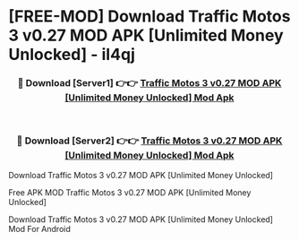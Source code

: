 # [FREE-MOD] Download Traffic Motos 3 v0.27 MOD APK [Unlimited Money Unlocked] - il4qj


<div align="center">
<h3>🔴 Download [Server1] 👉👉 <a href="https://apk-comot.site?title=Traffic_Motos_3_v0.27_MOD_APK_[Unlimited_Money_Unlocked]">Traffic Motos 3 v0.27 MOD APK [Unlimited Money Unlocked] Mod Apk</a></h3><br>

<h3>🔴 Download [Server2] 👉👉 <a href="https://apk-comot.site?title=Traffic_Motos_3_v0.27_MOD_APK_[Unlimited_Money_Unlocked]">Traffic Motos 3 v0.27 MOD APK [Unlimited Money Unlocked] Mod Apk</a></h3>
</div>



Download Traffic Motos 3 v0.27 MOD APK [Unlimited Money Unlocked] 

Free APK MOD Traffic Motos 3 v0.27 MOD APK [Unlimited Money Unlocked] 

Download Traffic Motos 3 v0.27 MOD APK [Unlimited Money Unlocked] Mod For Android

